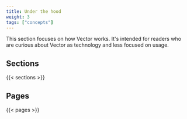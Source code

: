 ```yaml
---
title: Under the hood
weight: 3
tags: ["concepts"]
---
```


This section focuses on how Vector works. It's intended for readers who are curious about Vector as technology and less focused on usage.

## Sections

{{< sections >}}

## Pages

{{< pages >}}
